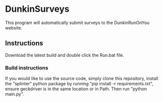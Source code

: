 # DunkinSurveys

This program will automatically submit surveys to the DunkinRunOnYou website. 

## Instructions
Download the latest build and double click the Run.bat file.



### Build instructions
If you would like to use the source code, simply clone this repository, install the "splinter" python package by running "pip install -r requirements.txt", ensure geckdriver is in the same location or in Path. Then run "python main.py".
